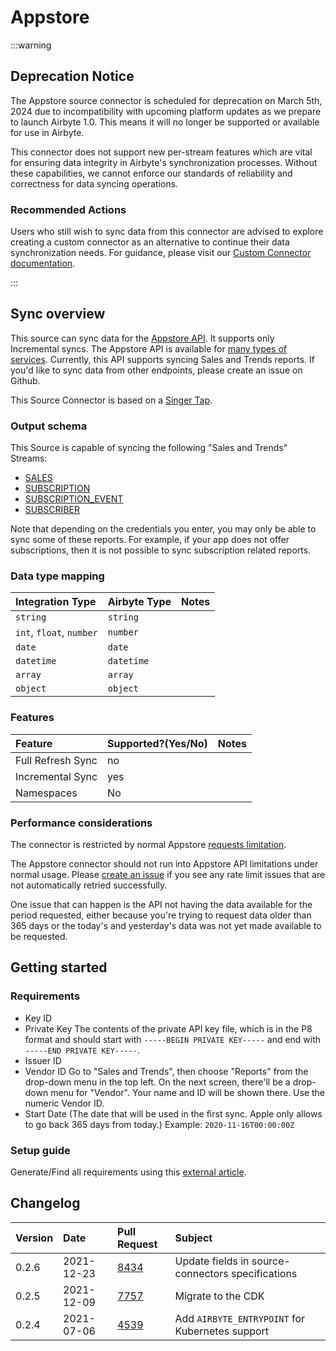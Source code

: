 # Appstore

:::warning

## Deprecation Notice

The Appstore source connector is scheduled for deprecation on March 5th, 2024 due to incompatibility
with upcoming platform updates as we prepare to launch Airbyte 1.0. This means it will no longer be
supported or available for use in Airbyte.

This connector does not support new per-stream features which are vital for ensuring data integrity
in Airbyte's synchronization processes. Without these capabilities, we cannot enforce our standards
of reliability and correctness for data syncing operations.

### Recommended Actions

Users who still wish to sync data from this connector are advised to explore creating a custom
connector as an alternative to continue their data synchronization needs. For guidance, please visit
our [Custom Connector documentation](https://docs.airbyte.com/connector-development/).

:::

## Sync overview

This source can sync data for the
[Appstore API](https://developer.apple.com/documentation/appstoreconnectapi). It supports only
Incremental syncs. The Appstore API is available for
[many types of services](https://developer.apple.com/documentation/appstoreconnectapi). Currently,
this API supports syncing Sales and Trends reports. If you'd like to sync data from other endpoints,
please create an issue on Github.

This Source Connector is based on a [Singer Tap](https://github.com/miroapp/tap-appstore).

### Output schema

This Source is capable of syncing the following "Sales and Trends" Streams:

- [SALES](https://help.apple.com/app-store-connect/#/dev15f9508ca)
- [SUBSCRIPTION](https://help.apple.com/app-store-connect/#/itc5dcdf6693)
- [SUBSCRIPTION_EVENT](https://help.apple.com/app-store-connect/#/itc0b9b9d5b2)
- [SUBSCRIBER](https://help.apple.com/app-store-connect/#/itcf20f3392e)

Note that depending on the credentials you enter, you may only be able to sync some of these
reports. For example, if your app does not offer subscriptions, then it is not possible to sync
subscription related reports.

### Data type mapping

| Integration Type         | Airbyte Type | Notes |
| :----------------------- | :----------- | :---- |
| `string`                 | `string`     |       |
| `int`, `float`, `number` | `number`     |       |
| `date`                   | `date`       |       |
| `datetime`               | `datetime`   |       |
| `array`                  | `array`      |       |
| `object`                 | `object`     |       |

### Features

| Feature           | Supported?\(Yes/No\) | Notes |
| :---------------- | :------------------- | :---- |
| Full Refresh Sync | no                   |       |
| Incremental Sync  | yes                  |       |
| Namespaces        | No                   |       |

### Performance considerations

The connector is restricted by normal Appstore
[requests limitation](https://developer.apple.com/documentation/appstoreconnectapi/identifying_rate_limits).

The Appstore connector should not run into Appstore API limitations under normal usage. Please
[create an issue](https://github.com/airbytehq/airbyte/issues) if you see any rate limit issues that
are not automatically retried successfully.

One issue that can happen is the API not having the data available for the period requested, either
because you're trying to request data older than 365 days or the today's and yesterday's data was
not yet made available to be requested.

## Getting started

### Requirements

- Key ID
- Private Key The contents of the private API key file, which is in the P8 format and should start
  with `-----BEGIN PRIVATE KEY-----` and end with `-----END PRIVATE KEY-----`.
- Issuer ID
- Vendor ID Go to "Sales and Trends", then choose "Reports" from the drop-down menu in the top left.
  On the next screen, there'll be a drop-down menu for "Vendor". Your name and ID will be shown
  there. Use the numeric Vendor ID.
- Start Date \(The date that will be used in the first sync. Apple only allows to go back 365 days
  from today.\) Example: `2020-11-16T00:00:00Z`

### Setup guide

Generate/Find all requirements using this
[external article](https://leapfin.com/blog/apple-appstore-integration/).

## Changelog

| Version | Date       | Pull Request                                           | Subject                                           |
| :------ | :--------- | :----------------------------------------------------- | :------------------------------------------------ |
| 0.2.6   | 2021-12-23 | [8434](https://github.com/airbytehq/airbyte/pull/8434) | Update fields in source-connectors specifications |
| 0.2.5   | 2021-12-09 | [7757](https://github.com/airbytehq/airbyte/pull/7757) | Migrate to the CDK                                |
| 0.2.4   | 2021-07-06 | [4539](https://github.com/airbytehq/airbyte/pull/4539) | Add `AIRBYTE_ENTRYPOINT` for Kubernetes support   |
